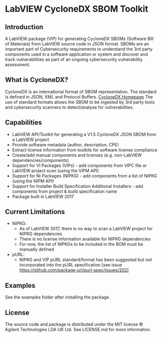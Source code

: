 # LabVIEW CycloneDX SBOM Toolkit

## Introduction

A LabVIEW package (VIP) for generating CycloneDX SBOMs (Software Bill of Materials) from LabVIEW source code in JSON format. SBOMs are an important part of Cybersecurity requirements to understand the 3rd party components used in a software application or system and discover and track vulnerabilities as part of an ongoing cybersecurity vulnerability assessment.

## What is CycloneDX?

CycloneDX is an international format of SBOM representation. The standard is defined in JSON, XML and Protocol Buffers. [CycloneDX Homepage](https://cyclonedx.org/)
The use of standard formats allows the SBOM to be ingested by 3rd party tools and cybersecurity scanners to detect/analyse for vulnerabilities.

## Capabilities

* LabVIEW API/Toolkit for generating a V1.5 CycloneDX JSON SBOM from a LabVIEW project
* Provide software metadata (author, description, CPE)
* Extract license information from toolkits for software license compliance
* Create/add manual components and licenses (e.g. non-LabVIEW dependencies/components)
* Support for VI Packages (VIPs) - add components from VIPC file or LabVIEW project scan (using the VIPM API)
* Support for NI Packages (NIPKG) - add components from a list of NIPKG (using the NIPM API)
* Support for Installer Build Specification Additional Installers - add components from project & build specification name
* Package built in LabVIEW 2017

## Current Limitations

* NIPKG:
    * As of LabVIEW 2017, there is no way to scan a LabVIEW project for NIPKG dependencies
    * There is no license information available for NIPKG dependencies
    * For now, the list of NIPKGs to be included in the BOM must be manually defined
* pURL:
    * NIPKG and VIP pURL standard/format has been suggested but not incorporated into the pURL specification [see issue https://github.com/package-url/purl-spec/issues/202]

## Examples

See the examples folder after installing the package.

## License

The source code and package is distributed under the MIT license © Agilent Technologies LDA UK Ltd. See LICENSE.md for more information.
